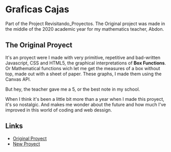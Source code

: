 # Graficas Cajas

Part of the Project Revisitando_Proyectos. The Original project was made in the middle of the 2020 academic year for my mathematics teacher, Abdon.

## The Original Proyect

It's an proyect were I made with very primitive, repetitive and bad-written Javascript, CSS and HTML5, the graphical interpretations of __Box Functions__. Or Mathematical functions
wich let me get the measures of a box without top, made out with a sheet of paper. These graphs, I made them using the Canvas API.

But hey, the teacher gave me a 5, or the best note in my school.

When I think it's been a little bit more than a year when I made this proyect, it's so nostalgic. And makes me wonder about the future and how much I've improved in this 
world of coding and web dessign.

## Links 

- [Original Proyect](https://bl4ky113.github.io/graficas_cajas/original_proyect/estructuraGraficas.html)
- [New Proyect](https://bl4ky113.github.io/graficas_cajas/)

